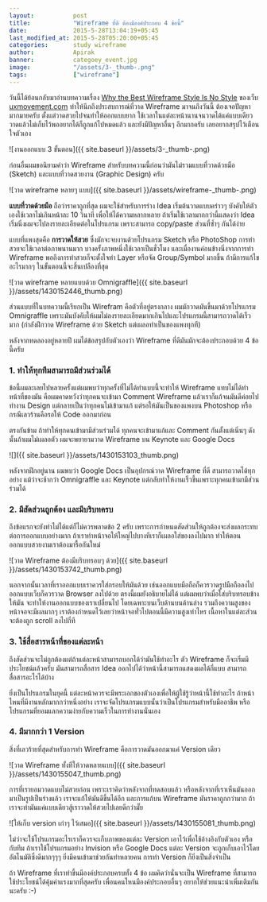 ```yaml
---
layout:           post
title:            "Wireframe ที่ดี ต้องมีองค์ประกอบ 4 ข้อนี้"
date:             2015-5-28T13:04:19+05:45
last_modified_at: 2015-5-28T05:20:00+05:45
categories:       study wireframe
author:           Apirak
banner:           categoey_event.jpg
image:            "/assets/3-_thumb-.png"
tags:             ["wireframe"]
---
```


วันนี้ได้ย้อนกลับมาอ่านบทความเรื่อง [Why the Best Wireframe Style Is No Style](http://uxmovement.com/wireframes/why-the-best-wireframe-style-is-no-style/) ของเว็บ [uxmovement.com](http://www.uxmovement.com) ทำให้นึกถึงประสบการณ์ที่วาด Wireframe มาจนถึงวันนี้ ต้องเจอปัญหามากมายครับ ตั้งแต่วาดสวยไปจนทำให้ออกแบบยาก ใช้เวลาในแต่ละหน้านานจนวาดได้แค่แบบเดียว วาดแล้วไม่เก็บไว้พออยากได้ก็ถูกแก้ไปหมดแล้ว และยังมีปัญหาอื่นๆ อีกมากครับ เลยอยากสรุปไว้เตือนใจตัวเอง

![งานออกแบบ 3 ขั้นตอน]({{ site.baseurl }}/assets/3-_thumb-.png)

<!--more-->

ก่อนอื่นผมขอนิยามคำว่า Wireframe สำหรับบทความนี้ก่อนว่ามันไม่รวมแบบที่วาดด้วยมือ (Sketch) และแบบที่วาดสวยงาน (Graphic Design) ครับ

![วาด wireframe หลายๆ แบบ]({{ site.baseurl }}/assets/wireframe-_thumb-.png)

**แบบที่วาดด้วยมือ** ถือว่าราคาถูกที่สุด ผมจะใช้สำหรับการร่าง Idea เริ่มต้นวาดแบบคร่าวๆ บังคับให้ตัวเองใช้เวลาไม่เกินหน้าละ 10 วินาที เพื่อให้ได้ความหลากหลาย ถ้าเริ่มใช้เวลามากกว่านี้แสดงว่า Idea เริ่มนิ่งผมจะไปลงรายละเอียดต่อในโปรแกรม เพราะสามารถ copy/paste ส่วนที่ซ้ำๆ กันได้ง่าย

แบบที่แพงสุดคือ **การวาดให้สวย** ซึ่งมักจะจบงานด้วยโปรแกรม Sketch หรือ PhotoShop การทำสวยจะใช้เวลาต่อภาพนานมาก บางครั้งภาพหนึ่งใช้เวลาเป็นชั่วโมง และเมื่องานค่อนข้างนิ่งจากการทำ Wireframe พอถึงการทำสวยก็จะตั้งใจทำ Layer หรือจัด Group/Symbol มากขึ้น ถ้ามีการแก้ไขอะไรมากๆ ในขั้นตอนนี้จะสิ้นเปลืองที่สุด

![วาด wireframe หลายแบบด้วย Omnigraffle]({{ site.baseurl }}/assets/1430152446_thumb.png)

ส่วนแบบที่ในบทความนี้เรียกเป็น Wirefram คือตัวที่อยู่ตรงกลาง ผมมักวาดมันขึ้นมาด้วยโปรแกรม Omnigraffle เพราะมันบังคับให้ผมไม่ลงรายละเอียดมากเกินไปและโปรแกรมนี้สามารถวาดได้เร็วมาก (กำลังฝึกวาด Wireframe ด้วย Sketch แต่เผลอทำเป็นของแพงทุกที)

หลังจากทดลองอยู่หลายปี ผมได้ข้อสรุปกับตัวเองว่า Wireframe ที่ดีมันมักจะต้องประกอบด้วย 4 ข้อนี้ครับ

### 1\. ทำให้ทุกทีมสามารถมีส่วนร่วมได้

ข้อนี้ผมละเลยไปหลายครั้งแต่ผมพบว่าทุกครั้งที่ไม่ได้ทำแบบนี้จะทำให้ Wireframe แทบไม่ได้ทำหน้าที่ของมัน คือผมคาดหวังว่าทุกคนจะเข้ามา Comment Wireframe แล้วเราก็แก้จนมันดีค่อยไปทำงาน Design แต่กลายเป็นว่าทุกคนไม่เข้ามาแก้ แต่รอให้มันเป็นของแพงบน Photoshop หรือกรณีเลวร้านคือรอให้ Code ออกมาก่อน

ตรงกันข้าม ถ้าทำให้ทุกคนเข้ามามีส่วนร่วมได้ ทุกคนจะเข้ามาแก้และ Comment กันตั้งแต่เนิ่นๆ ดังนั้นถ้าผมไม่เผลอตัว ผมจะพยายามวาด Wireframe บน Keynote และ Google Docs

![]({{ site.baseurl }}/assets/1430153103_thumb.png)

หลังจากฝึกอยู่นาน ผมพบว่า Google Docs เป็นอุปกรณ์วาด Wireframe ที่ดี สามารถวาดได้ทุกอย่าง แม้ว่าจะช้ากว่า Omnigraffle และ Keynote แต่กลับทำให้งานเร็วขึ้นเพราะทุกคนเข้ามามีส่วนร่วมได้

### 2. มีสัดส่วนถูกต้อง และมีบริบทครบ

ถึงข้อแรกจะยังทำไม่ได้แต่ก็ไม่ควรพลาดข้อ 2 ครับ เพราะการกำหนดสัดส่วนให้ถูกต้องจะส่งผลกระทบต่อการออกแบบอย่างมาก ถ้าเราทำหน้าจอให้ใหญ่ไปบางทีเราก็เผลอใส่ของลงไปมาก ทำให้ตอนออกแบบสวยงามเราต้องมารื้อกันใหม่

![วาด Wireframe ต้องมีบริบทรอบๆ ด้วย]({{ site.baseurl }}/assets/1430153742_thumb.png)

นอกจากนั้นเวลาที่เราออกแบบเราควรใส่กรอบให้มันด้วย เช่นออกแบบมือถือก็ควรวาดรูปมือถือลงไป ออกแบบเว็บก็ควรวาด Browser ลงไปด้วย ตรงนี้ผมยังอธิบายไม่ได้ แต่ผมพบว่าเมื่อใส่บริบทรอบข้างให้มัน จะทำให้งานออกแบบของเราเปลี่ยนไป โดยเฉพาะบนเว็บด้านบนด้านล่าง รวมถึงความสูงของหน้าจอจะมีผลมากๆ เราต้องกำหนดไว้เลยว่าหน้าจอทั่วไปตอนนี้มีความสูงเท่าไหร เนื้อหาในแต่ละส่วนจะต้องถูก scroll ลงไปกี่ที

### 3. ใช้สื่อสารหน้าที่ของแต่ละหน้า

ถึงสัดส่วนจะไม่ถูกต้องแต่ถ้าแต่ละหน้าสามารถบอกได้ว่ามันใช้ทำอะไร ตัว Wireframe ก็จะเริ่มมีประโยชน์แล้วครับ มันสามารถสื่อสาร Idea ออกไปได้ว่าหน้านี้สามารถแสดงผลได้กี่แบบ สามารถสื่อสารอะไรได้บ้าง

ยิ่งเป็นโปรแกรมในยุคนี้ แต่ละหน้าควรจะมีพระเอกของตัวเองเพื่อให้ผู้ใช้รู้ว่าหน้านี้ใช้ทำอะไร ถ้าหน้าไหนที่มีงานหลักมากกว่าหนึ่งอย่าง เราจะจัดโปรแกรมแบบนั้นว่าเป็นโปรแกรมสำหรับมืออาชีพ หรือโปรแกรมที่ยอมแลกความง่ายกับความเร็วในการทำงานนั่นเอง

### 4. มีมากกว่า 1 Version

สิ่งที่เลวร้ายที่สุดสำหรับการทำ Wireframe คือการวาดมันออกมาแค่ Version เดียว

![วาด Wireframe ทั้งทีให้วาดหลายแบบ]({{ site.baseurl }}/assets/1430155047_thumb.png)

การที่เรายอมวาดแบบไม่สวยก่อน เพราะเราคิดว่าหลังจากที่ทดสอบแล้ว หรือหลังจากที่เราเห็นมันออกมาเป็นรูปเป็นร่างแล้ว เราจะแก้ให้มันดีขึ้นได้อีก และการแก้บน Wireframe มันราคาถูกกว่ามาก ถ้าเราจะทำมันแค่แบบเดียวสู้เราวาดให้สวยไปเลยดีกว่ามั๊ย

![ให้เก็บ version เก่าๆ ไว้เสมอ]({{ site.baseurl }}/assets/1430155081_thumb.png)

ไม่ว่าจะใช้โปรแกรมอะไรเราก็ควรจะเก็บภาพของแต่ละ Version เอาไว้เพื่อใช้อ้างอิงกับตัวเอง หรือกับทีม ถ้าเราใช้โปรแกรมอย่าง Invision หรือ Google Docs แต่ละ Version จะถูกเก็บเอาไว้โดยอัตโนมัติซึ่งดีมากๆๆๆ ยิ่งมีคนเข้ามาช่วยกันทำหลายคน การทำ Version ก็ยิ่งเป็นสิ่งจำเป็น

ถ้า Wireframe ที่เราทำขึ้นมีองค์ประกอบครบทั้ง 4 ข้อ ผมคิดว่านั่นจะเป็น Wireframe ที่สามารถใช้ประโยชน์ได้คุ้มค่าแรงมากที่สุดครับ เพื่อนคนไหนมีองค์ประกอบอื่นๆ อยากให้ช่วยแนะนำเพิ่มเติมกันนะครับ :-)
